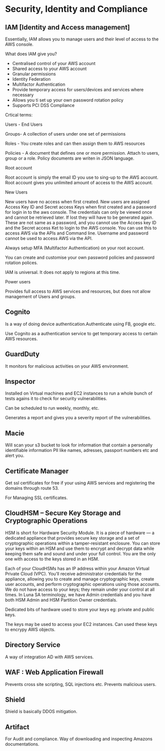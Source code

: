 # Security, Identity and Compliance

## IAM [Identity and Access management]

Essentially, IAM allows you to manage users and their level of access to the AWS console.

What does IAM give you?

* Centralised control of your AWS account
* Shared access to your AWS account
* Granular permissions
* Identity Federation
* Multifactor Authentication
* Provide temporary access for users/devices and services where necessary
* Allows you ti set up your own password rotation policy
* Supports PCI DSS Compliance

Crtical terms:

Users - End Users

Groups- A collection of users under one set of permissions

Roles - You create roles and can then assign them to AWS resources

Policies - A document that defines one or more permission. Attach to users, group or a role.
Policy documents are writen in JSON language.

Root account

Root account is simply the email ID you use to sing-up to the AWS account. Root account gives you unlimited amount of access to the AWS account.

New Users

New users have no access when first created.
New users are assigned Access Key ID and Secret access Keys when first created and a password for login in to the aws console. The credentials can only be viewed once and cannot be retrieved later.
If lost they will have to be generated again.
These are not same as a password, and you cannot use the Access key ID and the Secret access Ket to login to the AWS console.
You can use this to access AWS via the APIs and Command line.
Username and password cannot be used to access AWS via the API.

Always setup MFA (Multifactor Authentication) on your root account.

You can create and customise your own password policies and password rotation polices.

IAM is universal. It does not apply to regions at this time.

Power users

Provides full access to AWS services and resources, but does not allow management of Users and groups.

## Cognito

Is a way of doing device authentication.Authenticate using FB, google etc.

Use Cognito as a authentication service to get temporary access to certain AWS resources.

## GuardDuty

It monitors for malicious activities on your AWS environment.

## Inspector

Installed on Virtual machines and EC2 instances to run a whole bunch of tests agains it to check for security vulnerabilities.

Can be scheduled to run weekly, monthly, etc.

Generates a report and gives you a severity report of the vulnerabilities.

## Macie

Will scan your s3 bucket to look for information that contain a personally identifiable information PII like names, adresses, passport numbers etc and alert you.

## Certificate Manager

Get ssl certificates for free if your using AWS services and registering the domains through route 53.

For Managing SSL certificates.

## CloudHSM – Secure Key Storage and Cryptographic Operations

HSM is short for Hardware Security Module. It is a piece of hardware — a dedicated appliance that provides secure key storage and a set of cryptographic operations within a tamper-resistant enclosure. You can store your keys within an HSM and use them to encrypt and decrypt data while keeping them safe and sound and under your full control. You are the only one with access to the keys stored in an HSM.

Each of your CloudHSMs has an IP address within your Amazon Virtual Private Cloud (VPC). You’ll receive administrator credentials for the appliance, allowing you to create and manage cryptographic keys, create user accounts, and perform cryptographic operations using those accounts. We do not have access to your keys; they remain under your control at all times. In Luna SA terminology, we have Admin credentials and you have both HSM Admin and HSM Partition Owner credentials.

Dedicated bits of hardware used to store your keys eg: private and public keys.

The keys may be used to access your EC2 instances. Can used these keys to encrypy AWS objects.

## Directory Service

A way of integration AD with AWS services.

## WAF : Web Application Firewall

Prevents cross site scripting, SQL injections etc. Prevents malicious users.

## Shield

Shield is basically DDOS mitigation.

## Artifact

For Audit and compliance. Way of downloading and inspecting Amazons documentations.
